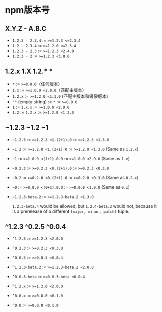 # npm版本号

## X.Y.Z - A.B.C

- `1.2.3 - 2.3.4` := `>=1.2.3 <=2.3.4`
- `1.2 - 2.3.4` := `>=1.2.0 <=2.3.4`
- `1.2.3 - 2.3` := `>=1.2.3 <2.4.0`
- `1.2.3 - 2` := `>=1.2.3 <3.0.0`

## 1.2.x 1.X 1.2.* *

* `*` := `>=0.0.0`（任何版本）
* `1.x` := `>=1.0.0 <2.0.0`（匹配主版本）
* `1.2.x` := `>=1.2.0 <1.3.0` (匹配主版本和镜像版本)
* `""` (empty string) := `*` := `>=0.0.0`
* `1` := `1.x.x` := `>=1.0.0 <2.0.0`
* `1.2` := `1.2.x` := `>=1.2.0 <1.3.0`

## ~1.2.3 ~1.2 ~1

- `~1.2.3` := `>=1.2.3 <1.(2+1).0` := `>=1.2.3 <1.3.0`

- `~1.2` := `>=1.2.0 <1.(2+1).0` := `>=1.2.0 <1.3.0` (Same as `1.2.x`)

- `~1` := `>=1.0.0 <(1+1).0.0` := `>=1.0.0 <2.0.0` (Same as `1.x`)

- `~0.2.3` := `>=0.2.3 <0.(2+1).0` := `>=0.2.3 <0.3.0`

- `~0.2` := `>=0.2.0 <0.(2+1).0` := `>=0.2.0 <0.3.0` (Same as `0.2.x`)

- `~0` := `>=0.0.0 <(0+1).0.0` := `>=0.0.0 <1.0.0` (Same as `0.x`)

- `~1.2.3-beta.2` := `>=1.2.3-beta.2 <1.3.0`

   `1.2.3-beta.4` would be allowed, but `1.2.4-beta.2` would not, because it is a prerelease of a different `[major, minor, patch]` tuple.

## ^1.2.3 ^0.2.5 ^0.0.4

- `^1.2.3` := `>=1.2.3 <2.0.0`
- `^0.2.3` := `>=0.2.3 <0.3.0`
- `^0.0.3` := `>=0.0.3 <0.0.4`
- `^1.2.3-beta.2` := `>=1.2.3-beta.2 <2.0.0`
- `^0.0.3-beta` := `>=0.0.3-beta <0.0.4`

- `^1.2.x` := `>=1.2.0 <2.0.0`
- `^0.0.x` := `>=0.0.0 <0.1.0`
- `^0.0` := `>=0.0.0 <0.1.0`